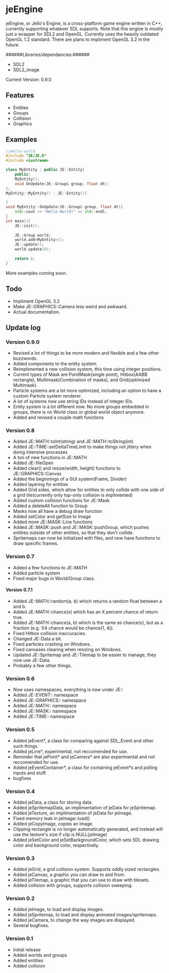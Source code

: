 jeEngine
========
jeEngine, or Jello's Engine, is a cross-platform game engine written in C++, currently supporting whatever SDL supports.
Note that this engine is mostly just a wrapper for SDL2 and OpenGL. Currently uses the heavily outdated OpenGL 1.2 standard.
There are plans to impliment OpenGL 3.2 in the future.

######Libraries/dependancies:######
- SDL2
- SDL2_image

Current Version: 0.9.0

Features
--------
- Entities
- Groups
- Collision
- Graphics

Examples
--------
```C++
//Hello world
#include "JE/JE.h"
#include <iostream>

class MyEntity : public JE::Entity{
	public:
	MyEntity();
	void OnUpdate(JE::Group& group, float dt);
};
MyEntity::MyEntity() : JE::Entity(){

}
void MyEntity::OnUpdate(JE::Group& group, float dt){
	std::cout << "Hello World!" << std::endl;
}
int main(){
	JE::init();
	
	JE::Group world;
	world.add<MyEntity>();
	JE::update();
	world.update(0);
	
	return 0;
}
```
More examples coming soon.

Todo
--------
- Impliment OpenGL 3.2
- Make JE::GRAPHICS::Camera less weird and awkward.
- Actual documentation.

Update log
--------
### Version 0.9.0 ###
- Revised a lot of things to be more modern and flexible and a few other buzzwords.
- Added components to the entity system.
- Reimplimented a new collision system, this time using integer positions.
- Current types of Mask are PointMask(single point), Hitbox(AABB rectangle), Multimask(Combination of masks), and Grid(optimized Multimask).
- Particle systems are a lot more optimized, including an option to have a custom Particle system renderer.
- A lot of systems now use string IDs instead of integer IDs.
- Entity system is a lot different now. No more groups embedded in groups, there is no World class or global world object anymore.
- Added and revised a couple math functions

### Version 0.8 ###
- Added JE::MATH::toInt(string) and JE::MATH::toString(int)
- Added JE::TIME::setDeltaTimeLimit to make things not jittery when doing intensive processes
- A ton of new functions in JE::MATH
- Added JE::fileOpen
- Added clear() and resize(width, height) functions to JE::GRAPHICS::Canvas
- Added the beginnings of a GUI system(Frame, Divider)
- Added layering for entities
- Added Grid sides, which allow for entities to only collide with one side of a grid tile(currently only top-only collision is implimented)
- Added custom collision functions for JE::Mask
- Added a deleteAll function to Group
- Masks now all have a debug draw function
- Added setColor and getSize to Image
- Added more JE::MASK::Line functions
- Added JE::MASK::push and JE::MASK::pushGroup, which pushes entities outside of other entities, so that they don't collide.
- Spritemaps can now be initialized with files, and now have functions to draw specific frames.

### Version 0.7 ###
- Added a few functions to JE::MATH
- Added particle system
- Fixed major bugs in World/Group class.

#### Version 0.7.1 ####
- Added JE::MATH::random(a, b) which returns a random float between a and b.
- Added JE::MATH::chance(x) which has an X percent chance of return true.
- Added JE::MATH::chance(a, b) which is the same as chance(x), but as a fraction (e.g. 1/4 chance would be chance(1, 4)).
- Fixed Hitbox collision inaccuracies.
- Changed JE::Data a bit.
- Fixed particles crashing on Windows.
- Fixed canvases clearing when resizing on Windows.
- Updated JE::Spritemap and JE::Tilemap to be easier to manage, they now use JE::Data.
- Probably a few other things.

### Version 0.6 ###
- Now uses namespaces, everything is now under JE::
- Added JE::EVENT:: namespace
- Added JE::GRAPHICS:: namespace
- Added JE::MATH:: namespace
- Added JE::MASK:: namespace
- Added JE::TIME:: namespace

### Version 0.5 ###
- Added jeEvent*, a class for comparing against SDL_Event and other such things.
- Added jeLine*, experimental, not reccomended for use.
- Reminder that jePoint* and jeCamera* are also experimental and not reccomended for use.
- Added jeEventContainer*, a class for containing jeEvent*s and polling inputs and stuff.
- bugfixes

### Version 0.4 ###
- Added jeData, a class for storing data.
- Added jeSpritemapData, an implimentation of jeData for jeSpritemap.
- Added jeTexture, an implimentation of jeData for jeImage.
- Fixed memory leak in jeImage::load()
- Added jeCopyImage, copies an image.
- Clipping rectangle is no longer automatically generated, and instead will use the texture's size if clip is NULL(jeImage)
- Added jeSetColor and jeSetBackgroundColor, which sets SDL drawing color and background color, respectively.

### Version 0.3 ###
- Added jeGrid, a grid collision system.  Supports oddly sized rectangles.
- Added jeCanvas, a graphic you can draw to and from.
- Added jeTilemap, a graphic that you can use to draw with tilesets.
- Added collision with groups, supports collision sweeping.

### Version 0.2 ###
- Added jeImage, to load and display images.
- Added jeSpritemap, to load and display animated images/spritemaps.
- Added jeCamera, to change the way images are displayed.
- Several bugfixes.

### Version 0.1 ###
- Initial release
- Added worlds and groups
- Added entities
- Added collision


